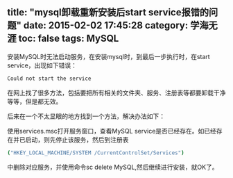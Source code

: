 title: "mysql卸载重新安装后start service报错的问题"
date: 2015-02-02 17:45:28
category: 学海无涯
toc: false
tags: MySQL
---
安装MySQL时无法启动服务，在安装mysql时，到最后一步执行时，在start service，出现如下错误：

``` bash 
Could not start the service
```

在网上找了很多方法，包括要把所有相关的文件夹、服务、注册表等都要卸载干净等等，但是都无效。

后来在一个不太显眼的地方找到一个方法，解决办法如下：

使用services.msc打开服务窗口，查看MySQL service是否已经存在。如已经存在并已启动，则先停止该服务，然后到注册表

``` bash 
("HKEY_LOCAL_MACHINE/SYSTEM /CurrentControlSet/Services")
```

中删除对应服务，并使用命令sc delete MySQL,然后继续进行安装，就OK了。
